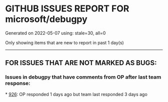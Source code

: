 
# GITHUB ISSUES REPORT FOR microsoft/debugpy


Generated on 2022-05-07 using: stale=30, all=0


Only showing items that are new to report in past 1 day(s)


---

## FOR ISSUES THAT ARE NOT MARKED AS BUGS:


### Issues in debugpy that have comments from OP after last team response:


\* [926](https://github.com/microsoft/debugpy/issues/926 "VSCode debugger looks for python in a directory that does not exist even though python is being run from another environment that is active"): OP responded 1 days ago but team last responded 3 days ago
